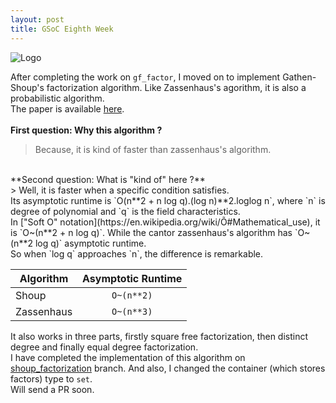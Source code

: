 ```yaml
---
layout: post
title: GSoC Eighth Week
---
```


![Logo](https://summerofcode.withgoogle.com/static/img/summer-of-code-logo.svg)

After completing the work on `gf_factor`, I moved on to implement Gathen-Shoup's factorization algorithm. Like Zassenhaus's agorithm, it is also a probabilistic algorithm.
<br>
The paper is available [here](http://www.shoup.net/papers/frobenius.pdf).
<br>
<br>
**First question: Why this algorithm ?**
<br>
> Because, it is kind of faster than zassenhaus's algorithm.

<br>
**Second question: What is "kind of" here ?**
<br>
> Well, it is faster when a specific condition satisfies.

<br>
Its asymptotic runtime is `O(n**2 + n log q).(log n)**2.loglog n`, where `n` is degree of polynomial and `q` is the field characteristics.
<br>
In ["Soft O" notation](https://en.wikipedia.org/wiki/Õ#Mathematical_use), it is `O~(n**2 + n log q)`. While the cantor zassenhaus's algorithm has `O~(n**2 log q)` asymptotic runtime.
<br>
So when `log q` approaches `n`, the difference is remarkable.
<br>

| Algorithm  | Asymptotic Runtime |
| ---|:---:|
Shoup      | `O~(n**2)`
Zassenhaus | `O~(n**3)`

It also works in three parts, firstly square free factorization, then distinct degree and finally equal degree factorization.
<br>
I have completed the implementation of this algorithm on [shoup_factorization](https://github.com/nishnik/symengine/tree/shoup_factorization) branch.
And also, I changed the container (which stores factors) type to `set`.<br>
Will send a PR soon.
